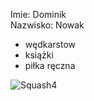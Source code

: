 Imie: Dominik <br>
Nazwisko: Nowak

- wędkarstow 
- książki 
- piłka ręczna

![Squash4](https://tueuropa.pl/uploads/articles_files/2021/11/05/6e7f9516-1948-d9e8-ca22-00007380aca5.jpg)


  